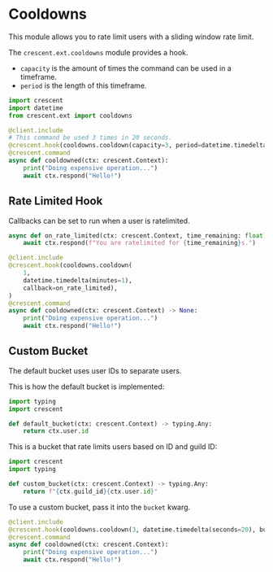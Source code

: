# Cooldowns

This module allows you to rate limit users with a sliding window rate limit.

The `crescent.ext.cooldowns` module provides a hook.

- `capacity` is the amount of times the command can be used in a timeframe.
- `period` is the length of this timeframe.

```python
import crescent
import datetime
from crescent.ext import cooldowns

@client.include
# This command be used 3 times in 20 seconds.
@crescent.hook(cooldowns.cooldown(capacity=3, period=datetime.timedelta(seconds=20)))
@crescent.command
async def cooldowned(ctx: crescent.Context):
    print("Doing expensive operation...")
    await ctx.respond("Hello!")
```


## Rate Limited Hook
Callbacks can be set to run when a user is ratelimited.

```python
async def on_rate_limited(ctx: crescent.Context, time_remaining: float) -> None:
    await ctx.respond(f"You are ratelimited for {time_remaining}s.")

@client.include
@crescent.hook(cooldowns.cooldown(
    1,
    datetime.timedelta(minutes=1),
    callback=on_rate_limited),
)
@crescent.command
async def cooldowned(ctx: crescent.Context) -> None:
    print("Doing expensive operation...")
    await ctx.respond("Hello!")
```

## Custom Bucket

The default bucket uses user IDs to separate users.

This is how the default bucket is implemented:
```python
import typing
import crescent

def default_bucket(ctx: crescent.Context) -> typing.Any:
    return ctx.user.id
```

This is a bucket that rate limits users based on ID and guild ID:
```python
import crescent
import typing

def custom_bucket(ctx: crescent.Context) -> typing.Any:
    return f"{ctx.guild_id}{ctx.user.id}"
```

To use a custom bucket, pass it into the `bucket` kwarg.

```python
@client.include
@crescent.hook(cooldowns.cooldown(3, datetime.timedelta(seconds=20), bucket=custom_bucket))
@crescent.command
async def cooldowned(ctx: crescent.Context):
    print("Doing expensive operation...")
    await ctx.respond("Hello!")
```

